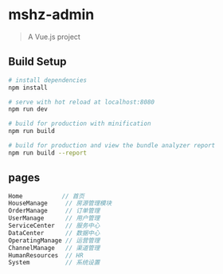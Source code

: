 # mshz-admin

> A Vue.js project

## Build Setup

``` bash
# install dependencies
npm install

# serve with hot reload at localhost:8080
npm run dev

# build for production with minification
npm run build

# build for production and view the bundle analyzer report
npm run build --report
```

## pages

```js
Home           // 首页
HouseManage 	// 房源管理模块
OrderManage 	// 订单管理
UserManage  	// 用户管理
ServiceCenter	// 服务中心
DataCenter  	// 数据中心
OperatingManage // 运营管理
ChannelManage 	// 渠道管理
HumanResources  // HR
System 			// 系统设置
```

